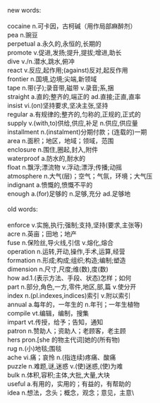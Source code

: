 new words:\
\
cocaine n.可卡因，古柯碱（用作局部麻醉剂）\
pea n.豌豆\
perpetual a.永久的,永恒的,长期的\
promote v.促进,发扬;提升,提拔;增进,助长\
dive v./n.潜水,跳水,俯冲\
react v.反应,起作用;(against)反对,起反作用\
frontier n.国境,边境;尖端,新领域\
tape n.带(子);录音带,磁带 v.录音;系,捆\
straight a.直的;整齐的,端正的 ad.直接;正直,直率\
insist vi.(on)坚持要求,坚决主张,坚持\
regular a.有规律的;整齐的,匀称的,正规的,正式的\
supply v.(with,to)供给,供应,补足 n.供应,供应量\
installment n.(instalment)分期付款；(连载的)一期\
area n.面积；地区，地域；领域，范围\
enclosure n.围住,圈起,封入,附件\
waterproof a.防水的,耐水的\
float n.飘浮;漂流物 v.浮动;漂浮;传播;动摇\
atmosphere n.大气(层)；空气；气氛，环境；大气压\
indignant a.愤慨的,愤慨不平的\
enough a.(for)足够的 n.足够,充分 ad.足够地\
\
old words:\
\
enforce v.实施,执行;强制;支持,坚持(要求,主张等)\
acre n.英亩；田地；地产\
fuse n.保险丝,导火线,引信 v.熔化,熔合\
operation n.运转,开动,操作,手术,运算,经营\
formation n.形成;构成;组织;构造;编制;塑造\
dimension n.尺寸,尺度;维(数),度(数)\
how ad.1.(表示方法、手段、状态)怎样；如何\
part n.部分,角色,一方,零件,地区,部,篇 v.使分开\
index n.(pl.indexes,indices)索引 v.附以索引\
annual a.每年的，一年生的 n.年刊；一年生植物\
compile vt.编辑，编制，搜集\
impart vt.传授，给予；告知，通知\
patron n.赞助人；资助人；老顾客，老主顾\
hers pron.[she 的物主代词]她的(所有物)\
rug n.(小)地毯;围毯\
ache vi.痛；哀怜 n.(指连续)疼痛、酸痛\
puzzle n.难题,谜,迷惑 v.(使)迷惑,(使)为难\
bulk n.体积,容积;主体,大批,大量,大块\
useful a.有用的，实用的；有益的，有帮助的\
idea n.想法，念头；概念，观念；意见，主意\
